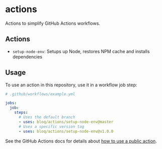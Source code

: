 # actions

Actions to simplify GitHub Actions workflows.

## Actions

- `setup-node-env`: Setups up Node, restores NPM cache and installs dependencies

## Usage

To use an action in this repository, use it in a workflow job step:

```yml
# .github/workflows/example.yml

jobs:
  job:
    steps:
      # Uses the default branch
      - uses: bloq/actions/setup-node-env@master
      # Uses a specific version tag
      - uses: bloq/actions/setup-node-env@v1.0.0
```

See the GitHub Actions docs for details about [how to use a public action](https://docs.github.com/en/actions/writing-workflows/workflow-syntax-for-github-actions#example-using-a-public-action).
